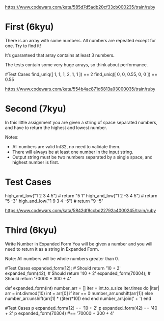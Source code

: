 https://www.codewars.com/kata/585d7d5adb20cf33cb000235/train/ruby
# First (6kyu)
There is an array with some numbers. All numbers are repeated except for one. Try to find it!

It’s guaranteed that array contains at least 3 numbers.

The tests contain some very huge arrays, so think about performance.

#Test Cases
find_uniq([ 1, 1, 1, 2, 1, 1 ]) == 2
find_uniq([ 0, 0, 0.55, 0, 0 ]) == 0.55




https://www.codewars.com/kata/554b4ac871d6813a03000035/train/ruby
# Second (7kyu)

In this little assignment you are given a string of space separated numbers, and
have to return the highest and lowest number.

Notes:

- All numbers are valid Int32, no need to validate them.
- There will always be at least one number in the input string.
- Output string must be two numbers separated by a single space, and highest number is first.

# Test Cases
high_and_low("1 2 3 4 5")  # return "5 1"
high_and_low("1 2 -3 4 5") # return "5 -3"
high_and_low("1 9 3 4 -5") # return "9 -5"



https://www.codewars.com/kata/5842df8ccbd22792a4000245/train/ruby
# Third (6kyu)
Write Number in Expanded Form
You will be given a number and you will need to return it as a string in Expanded Form. 

Note:  All numbers will be whole numbers greater than 0.

#Test Cases
expanded_form(12); # Should return '10 + 2'
expanded_form(42); # Should return '40 + 2'
expanded_form(70304); # Should return '70000 + 300 + 4'


def expanded_form(int)
  number_arr = []
  iter = int.to_s.size
  iter.times do |iter|
    arr = int.divmod(10)
    int = arr[0] 
    if iter == 0
      number_arr.unshift(arr[1])
    else    
      number_arr.unshift(arr[1] * ((iter)*10))
    end
  end
  number_arr.join(' + ')
end
  
    
    

#Test Cases
p expanded_form(12) == '10 + 2'
p expanded_form(42) == '40 + 2'
p expanded_form(70304) #== '70000 + 300 + 4'